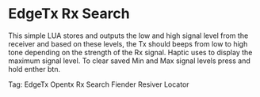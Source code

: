 # EdgeTx Rx Search

This simple LUA stores and outputs the low and high signal level from the receiver and based on these levels, 
the Tx should beeps from low to high tone depending on the strength of the Rx signal.
Haptic uses to display the maximum signal level.
To clear saved Min and Max signal levels press and hold enther btn.

Tag: EdgeTx Opentx Rx Search Fiender Resiver Locator 
